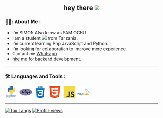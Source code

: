 
<h2 align="center">
  hey there
  <img src="https://media.giphy.com/media/hvRJCLFzcasrR4ia7z/giphy.gif" width="30px"/>
</h2>

### 👨‍💻: About Me :
- I'm SIMON Also know as SAM OCHU.
- I am a student <img src="https://media.giphy.com/media/WUlplcMpOCEmTGBtBW/giphy.gif" width="30"> from Tanzania. <br>
- I'm current learning Php JavaScript and Python.
- I'm looking for collaboration to improve more experience.
- Contact me <a href="https://wa.me/255780771116">Whatsapp</a>
- [ hire me ](https://wa.me/255780771116) for backend development.
---

<!--### projects
- <a href="https://samochu.com/patrick">Patrick website.</a> <br>
- <a href="https://samochu.com/GithubApi.php">Github username Search</a> <br>
- <a href="https://samochu.com">Sam ochu website</a> <br>
- <a href="https://samochu.com/social.php">Social media card</a>
---
-->

### :hammer_and_wrench: Languages and Tools :

<div>
 <img src="https://github.com/devicons/devicon/blob/master/icons/python/python-original-wordmark.svg" title="python" alt="React" width="40" height="40"/>&nbsp;
<!--   <img src="https://github.com/devicons/devicon/blob/master/icons/react/react-original-wordmark.svg" title="React" alt="React" width="40" height="40"/>&nbsp; -->
  <img src="https://github.com/devicons/devicon/blob/master/icons/php/php-original.svg" title="Spring" alt="PHP" width="40" height="40"/>&nbsp;
  <img src="https://github.com/devicons/devicon/blob/master/icons/css3/css3-plain-wordmark.svg"  title="CSS3" alt="CSS" width="40" height="40"/>&nbsp;
  <img src="https://github.com/devicons/devicon/blob/master/icons/html5/html5-original.svg" title="HTML5" alt="HTML" width="40" height="40"/>&nbsp;
  <img src="https://github.com/devicons/devicon/blob/master/icons/javascript/javascript-original.svg" title="JavaScript" alt="JavaScript" width="40" height="40"/>&nbsp;
<img src="https://github.com/devicons/devicon/blob/master/icons/mysql/mysql-original-wordmark.svg" title="MySQL"  alt="MySQL" width="40" height="40"/>&nbsp;
<!--   <img src="https://github.com/devicons/devicon/blob/master/icons/nodejs/nodejs-original-wordmark.svg" title="NodeJS" alt="NodeJS" width="40" height="40"/>&nbsp; -->

---

[![Top Langs](https://github-readme-stats.vercel.app/api/top-langs/?username=SamSpeedx&layout=compact&theme=vision-friendly-light)](https://github.com/SamSpeedx/github-readme-stats)
[![Profile views](https://komarev.com/ghpvc/?username=SamSpeedx&label=Profile%20views)](https://github.com/SamSpeedx)
